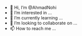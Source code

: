 - 👋 Hi, I’m @AhmadNohi
- 👀 I’m interested in ...
- 🌱 I’m currently learning ...
- 💞️ I’m looking to collaborate on ...
- 📫 How to reach me ...

<!---
AhmadNohi/AhmadNohi is a ✨ special ✨ repository because its `README.md` (this file) appears on your GitHub profile.
You can click the Preview link to take a look at your changes.
--->

